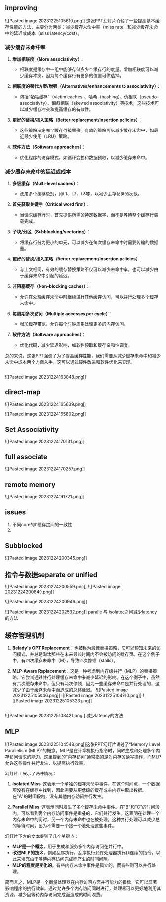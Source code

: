 ## improving
![[Pasted image 20231225105610.png]]
这张PPT幻灯片介绍了一些提高基本缓存性能的方法，主要分为两类：减少缓存未命中率（miss rate）和减少缓存未命中的延迟或成本（miss latency/cost）。

### 减少缓存未命中率

1. **增加相联度（More associativity）**：
   - 相联度是缓存中一组中能够存储多少个缓存行的度量。增加相联度可以减少缓存冲突，因为每个缓存行有更多的位置可供选择。

2. **相联度的替代方案/增强（Alternatives/enhancements to associativity）**：
   - 包括“牺牲缓存”（victim caches）、哈希（hashing）、伪相联（pseudo-associativity）、偏斜相联（skewed associativity）等技术，这些技术可以减少缓存冲突和提高缓存的有效性。

3. **更好的替换/插入策略（Better replacement/insertion policies）**：
   - 这些策略决定哪个缓存行被替换。有效的策略可以减少缓存未命中，如最近最少使用（LRU）策略。

4. **软件方法（Software approaches）**：
   - 优化程序的访存模式，如循环变换和数据预取，以减少缓存未命中。

### 减少缓存未命中的延迟或成本

1. **多级缓存（Multi-level caches）**：
   - 使用多个缓存级别，如L1、L2、L3等，以减少主存访问的次数。

2. **首先获取关键字（Critical word first）**：
   - 当请求缓存行时，首先提供所需的特定数据字，而不是等待整个缓存行装载完成。

3. **子块/分区（Subblocking/sectoring）**：
   - 将缓存行分为更小的单元，可以减少在每次缓存未命中时需要传输的数据量。

4. **更好的替换/插入策略（Better replacement/insertion policies）**：
   - 与上文相同，有效的缓存替换策略不仅可以减少未命中率，也可以减少由于缓存未命中引起的延迟。

5. **非阻塞缓存（Non-blocking caches）**：
   - 允许在处理缓存未命中时继续进行其他缓存访问，可以并行处理多个缓存未命中。

6. **每周期多次访问（Multiple accesses per cycle）**：
   - 增加缓存带宽，允许每个时钟周期处理更多的内存访问。

7. **软件方法（Software approaches）**：
   - 优化代码，减少延迟影响，如软件预取和缓存亲和性调度。

总的来说，这张PPT强调了为了提高缓存性能，我们需要从减少缓存未命中和减少未命中成本两个方面入手。这可以通过硬件改进和软件优化来实现。

##
![[Pasted image 20231224163848.png]]


## direct-map
![[Pasted image 20231224165639.png]]

![[Pasted image 20231224165802.png]]

## Set Associativity
![[Pasted image 20231224170131.png]]

## full associate
![[Pasted image 20231224170257.png]]

## remote memory
![[Pasted image 20231224191721.png]]

## issues
1. 不同core的l1缓存之间的一致性
2. 
## Subblocked
![[Pasted image 20231224200345.png]]
## 指令与数据separate or unified
![[Pasted image 20231224200559.png]]
![[Pasted image 20231224200840.png]]

![[Pasted image 20231224200946.png]]


![[Pasted image 20231224202532.png]]
paralle 与 isolated之间减少latency的方法

## 缓存管理机制
1. **Belady's OPT Replacement**：也被称为最佳替换策略，它可以预知未来的访问模式，并总是淘汰那些在未来最长时间内不会被访问的缓存页。在这个例子中，有四次缓存未命中（M），导致四次停顿（stalls）。
    
2. **MLP-Aware Replacement**：这是一种考虑到内存级并行（MLP）的替换策略。它尝试通过并行处理缓存未命中来减少延迟的影响。在这个例子中，虽然有六次缓存未命中，但只有两次停顿，因为一些缓存未命中是并行处理的，这减少了由于缓存未命中而造成的总体延迟。
![[Pasted image 20231225105046.png]]
![[Pasted image 20231225104910.png]]
![[Pasted image 20231225105323.png]]
##

![[Pasted image 20231225103421.png]]
减少latency的方法
## MLP
![[Pasted image 20231225104548.png]]这张PPT幻灯片讲述了“Memory Level Parallelism (MLP)”的概念。MLP是在计算机执行指令时，同时生成和处理多个内存访问请求的能力。这里提到的“内存访问”通常指的是对内存的读写操作，而MLP允许这些操作并行发生，以提高执行效率。

幻灯片上展示了两种情况：

1. **Isolated Miss**: 这表示一个单独的缓存未命中事件。在这个时间点，一个数据项没有在缓存中找到，因此需要从更低级的缓存或主内存中取出数据。在"A"的时间段内，没有其他内存访问并行发生。

2. **Parallel Miss**: 这表示同时发生了多个缓存未命中事件。在"B"和"C"的时间段内，可以看到两个内存访问事件是重叠的，它们并行发生，这表明在处理一个内存未命中的同时，另一个内存未命中也在被处理。这种并行处理可以减少总的等待时间，因为不需要一个接一个地处理这些事件。

幻灯片下方的文本提到了几个关键点：

- **MLP是一个概念**，用于生成和服务多个内存访问在并行中。
- **改进MLP的技术**，例如乱序执行。乱序执行允许处理器执行非连续的指令，以此来填充由于等待内存访问完成而产生的时间间隙。
- **MLP的程度是变化的**。有些内存未命中事件是孤立的，而有些则可以并行处理。

简而言之，MLP是一个衡量处理器在内存访问方面并行能力的指标，它可以显著影响程序的执行效率。通过允许多个内存访问同时进行，处理器可以更好地利用其资源，减少因等待内存访问完成而造成的时间浪费。